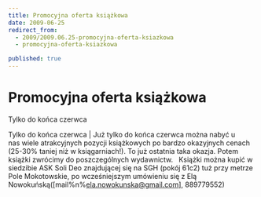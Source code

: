 ```yaml
---
title: Promocyjna oferta książkowa
date: 2009-06-25
redirect_from: 
  - 2009/2009.06.25-promocyjna-oferta-ksiazkowa
  - promocyjna-oferta-ksiazkowa

published: true
---
```




# Promocyjna oferta książkowa

<time>Tylko do końca czerwca</time>

Tylko do końca czerwca | Już tylko do końca&nbsp;czerwca&nbsp;można nabyć u nas&nbsp;wiele atrakcyjnych pozycji książkowych po bardzo okazyjnych cenach (25-30% taniej niż w ksiągarniach!). To już ostatnia taka&nbsp;okazja. Potem książki zwrócimy do poszczególnych wydawnictw.
&nbsp;
Książki można kupić w siedzibie ASK Soli Deo znajdującej się na SGH (pokój 61c2) tuż przy metrze Pole Mokotowskie, po wcześniejszym umówieniu się z Elą Nowokuńską([mail%n%ela.nowokunska@gmail.com], 889779552) 

<!--CONTENT FROM OLD SERVER (jos before 2013): Tylko do końca czerwca | Już tylko do końca&nbsp;czerwca&nbsp;można nabyć u nas&nbsp;wiele atrakcyjnych pozycji książkowych po bardzo okazyjnych cenach (25-30% taniej niż w ksiągarniach!). To już ostatnia taka&nbsp;okazja. Potem książki zwrócimy do poszczególnych wydawnictw.
&nbsp;
Książki można kupić w siedzibie ASK Soli Deo znajdującej się na SGH (pokój 61c2) tuż przy metrze Pole Mokotowskie, po wcześniejszym umówieniu się z Elą Nowokuńską([mail%n%ela.nowokunska@gmail.com], 889779552) 
-->

<!--{{json:{"created_date":"2009-06-25 13:54:27","publish_down":"0000-00-00 00:00:00","id":"771"}}}-->